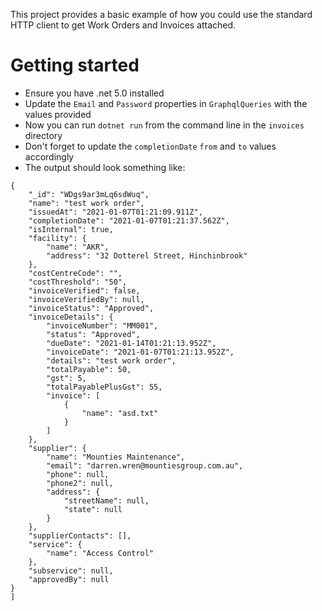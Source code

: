 This project provides a basic example of how you could use the standard HTTP client to get Work Orders and Invoices attached.

# Getting started

- Ensure you have .net 5.0 installed
- Update the `Email` and `Password` properties in `GraphqlQueries` with the values provided
- Now you can run `dotnet run` from the command line in the `invoices` directory
- Don't forget to update the `completionDate` `from` and `to` values accordingly
- The output should look something like:

```
{
    "_id": "WDgs9ar3mLq6sdWuq",
    "name": "test work order",
    "issuedAt": "2021-01-07T01:21:09.911Z",
    "completionDate": "2021-01-07T01:21:37.562Z",
    "isInternal": true,
    "facility": {
        "name": "AKR",
        "address": "32 Dotterel Street, Hinchinbrook"
    },
    "costCentreCode": "",
    "costThreshold": "50",
    "invoiceVerified": false,
    "invoiceVerifiedBy": null,
    "invoiceStatus": "Approved",
    "invoiceDetails": {
        "invoiceNumber": "MM001",
        "status": "Approved",
        "dueDate": "2021-01-14T01:21:13.952Z",
        "invoiceDate": "2021-01-07T01:21:13.952Z",
        "details": "test work order",
        "totalPayable": 50,
        "gst": 5,
        "totalPayablePlusGst": 55,
        "invoice": [
            {
                "name": "asd.txt"
            }
        ]
    },
    "supplier": {
        "name": "Mounties Maintenance",
        "email": "darren.wren@mountiesgroup.com.au",
        "phone": null,
        "phone2": null,
        "address": {
            "streetName": null,
            "state": null
        }
    },
    "supplierContacts": [],
    "service": {
        "name": "Access Control"
    },
    "subservice": null,
    "approvedBy": null
}
]
```